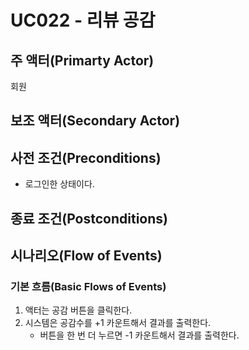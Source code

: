 # UC022 - 리뷰 공감
## 주 액터(Primarty Actor)
회원


## 보조 액터(Secondary Actor)

## 사전 조건(Preconditions)
- 로그인한 상태이다.


## 종료 조건(Postconditions)


## 시나리오(Flow of Events)

### 기본 흐름(Basic Flows of Events)
1. 액터는 공감 버튼을 클릭한다.
2. 시스템은 공감수를 +1 카운트해서 결과를 출력한다.
    - 버튼을 한 번 더 누르면 -1 카운트해서 결과를 출력한다.
